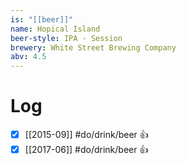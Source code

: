 ```yaml
---
is: "[[beer]]"
name: Hopical Island
beer-style: IPA - Session
brewery: White Street Brewing Company
abv: 4.5
---
```

# Log
- [x] [[2015-09]] #do/drink/beer 👍
- [x] [[2017-06]] #do/drink/beer 👍
